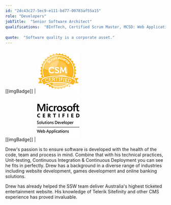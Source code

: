 ```yaml
---
id: "2dc43c27-5ec9-e111-bd77-00783af55a15"
role: "Developers"
jobTitle:  "Senior Software Architect"
qualifications:  "BInfTech, Certified Scrum Master, MCSD: Web Applications"

quote:  "Software quality is a corporate asset."
---
```


[[imgBadge]]
| ![CSM](../badges/Certification-scrumalliance-master.png)

[[imgBadge]]
| ![Web App](../badges/Certification-microsoft-developer-webapps.png)

Drew's passion is to ensure software is developed with the health of the code, team and process in mind. Combine that with his technical practices, Unit-testing, Continuous Integration & Continuous Deployment you can see he fits in perfectly. Drew has a background in a diverse range of industries including website development, games development and online banking solutions.

Drew has already helped the SSW team deliver Australia's highest ticketed entertainment website. His knowledge of Telerik Sitefinity and other CMS experience has proved invaluable.